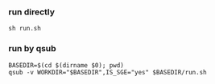 ### run directly
`sh run.sh`

### run by qsub
```
BASEDIR=$(cd $(dirname $0); pwd)
qsub -v WORKDIR="$BASEDIR",IS_SGE="yes" $BASEDIR/run.sh
```
